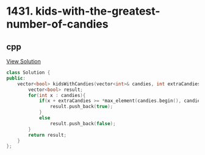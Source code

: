 # 1431. kids-with-the-greatest-number-of-candies

## cpp

[View Solution](1431-kids-with-the-greatest-number-of-candies.cpp)


```cpp
class Solution {
public:
    vector<bool> kidsWithCandies(vector<int>& candies, int extraCandies) {
        vector<bool> result;
        for(int x : candies){
            if(x + extraCandies >= *max_element(candies.begin(), candies.end())){
                result.push_back(true);
            }
            else
                result.push_back(false);
        }
        return result;
    }
};
```
